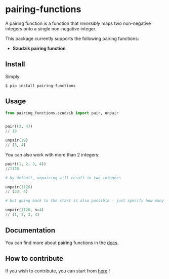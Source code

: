 # pairing-functions

A pairing function is a function that *reversibly* maps two non-negative integers onto a single non-negative integer.


This package currently supports the following pairing functions:

- **Szudzik pairing function**


Install
-------

Simply:
```shell script
$ pip install pairing-functions
```
 
Usage
-----
```python
from pairing_functions.szudzik import pair, unpair


pair((3, 4))  
// 19

unpair(19)
// (3, 4)
```

You can also work with more than 2 integers:

```python
pair((1, 2, 3, 4))
//1126

# by default, unpairing will result in two integers

unpair(1126)
// (33, 4)

# but going back to the start is also possible - just specify how many integers you expect !

unpair(1126, n=4)
// (1, 2, 3, 4)
```
    
Documentation
-------------
You can find more about pairing functions in the [docs](docs/pairing_functions.md).

How to contribute
-----------------
If you wish to contribute, you can start from [here](CONTRIBUTING.md) !
